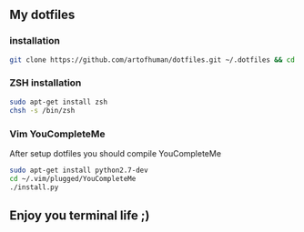 ## My dotfiles

### installation

```sh
git clone https://github.com/artofhuman/dotfiles.git ~/.dotfiles && cd ~/.dotfiles && script/bootstrap
```

### ZSH installation

``` sh
sudo apt-get install zsh
chsh -s /bin/zsh
```

### Vim YouCompleteMe

After setup dotfiles you should compile YouCompleteMe

``` sh
sudo apt-get install python2.7-dev
cd ~/.vim/plugged/YouCompleteMe
./install.py
```

## Enjoy you terminal life ;)
